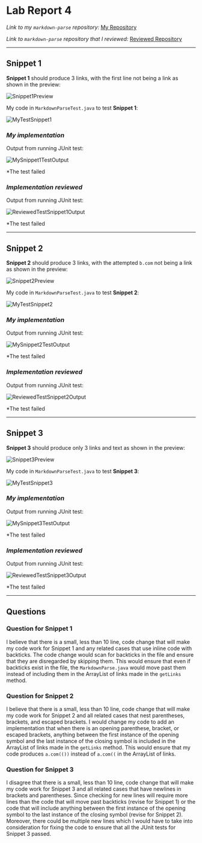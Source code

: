 # Lab Report 4

*Link to my `markdown-parse` repository:* [My Repository](https://github.com/KXVlNY/markdown-parse)

*Link to `markdown-parse` repository that I reviewed:* [Reviewed Repository](https://github.com/TheZenMasterz/markdown-parse)

---

## **Snippet 1**

**Snippet 1** should produce 3 links, with the first line not being a link as shown in the preview:

![Snippet1Preview](Snippet1Preview.png)

My code in `MarkdownParseTest.java` to test **Snippet 1**:

![MyTestSnippet1](MyTestSnippet1.png)


### *My implementation*

Output from running JUnit test:

![MySnippet1TestOutput](MyTestSnippet1Output.png)

*The test failed

### *Implementation reviewed*

Output from running JUnit test:

![ReviewedTestSnippet1Output](ReviewedTestSnippet1Output.png)

*The test failed

---

## **Snippet 2**

**Snippet 2** should produce 3 links, with the attempted `b.com` not being a link as shown in the preview:

![Snippet2Preview](Snippet2Preview.png)

My code in `MarkdownParseTest.java` to test **Snippet 2**:

![MyTestSnippet2](MyTestSnippet2.png)

### *My implementation*

Output from running JUnit test:

![MySnippet2TestOutput](MySnippet2TestOutput.png)

*The test failed

### *Implementation reviewed*

Output from running JUnit test:

![ReviewedTestSnippet2Output](ReviewedTestSnippet2Output.png)

*The test failed

---

## **Snippet 3**

**Snippet 3** should produce only 3 links and text as shown in the preview:

![Snippet3Preview](Snippet3Preview.png)

My code in `MarkdownParseTest.java` to test **Snippet 3**:

![MyTestSnippet3](MyTestSnippet3.png)

### *My implementation*

Output from running JUnit test:

![MySnippet3TestOutput](MySnippet3TestOutput.png)

*The test failed

### *Implementation reviewed*

Output from running JUnit test:

![ReviewedTestSnippet3Output](ReviewedTestSnippet3Output.png)

*The test failed

---

## **Questions**

### **Question for Snippet 1**

I believe that there is a small, less than 10 line, code change that will make my code work for Snippet 1 and any related cases that use inline code with backticks. The code change would scan for backticks in the file and ensure that they are disregarded by skipping them. This would ensure that even if backticks exist in the file, the `MarkdownParse.java` would move past them instead of including them in the ArrayList of links made in the `getLinks` method.

### **Question for Snippet 2**

I believe that there is a small, less than 10 line, code change that will make my code work for Snippet 2 and all related cases that nest parentheses, brackets, and escaped brackets. I would change my code to add an implementation that when there is an opening parenthese, bracket, or escaped brackets, anything between the first instance of the opening symbol and the last instance of the closing symbol is included in the ArrayList of links made in the `getLinks` method. This would ensure that my code produces `a.com(())` instead of `a.com((` in the ArrayList of links. 

### **Question for Snippet 3**

I disagree that there is a small, less than 10 line, code change that will make my code work for Snippet 3 and all related cases that have newlines in brackets and parentheses. Since checking for new lines will require more lines than the code that will move past backticks (revise for Snippet 1) or the code that will include anything between the first instance of the opening symbol to the last instance of the closing symbol (revise for Snippet 2). Moreover, there could be multiple new lines which I would have to take into consideration for fixing the code to ensure that all the JUnit tests for Snippet 3 passed. 
